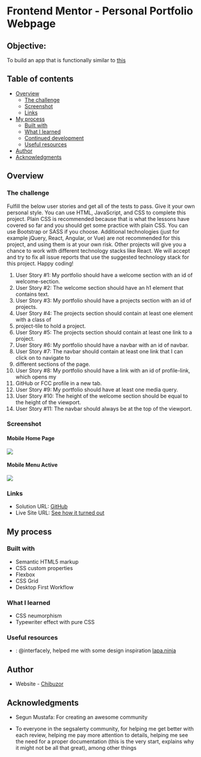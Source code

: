 # Frontend Mentor - Personal Portfolio Webpage

## Objective:

To build an app that is functionally similar to [this](https://codepen.io/freeCodeCamp/full/zNBOYG)

## Table of contents

- [Overview](#overview)
  - [The challenge](#the-challenge)
  - [Screenshot](#screenshot)
  - [Links](#links)
- [My process](#my-process)
  - [Built with](#built-with)
  - [What I learned](#what-i-learned)
  - [Continued development](#continued-development)
  - [Useful resources](#useful-resources)
- [Author](#author)
- [Acknowledgments](#acknowledgments)

## Overview

### The challenge

Fulfill the below user stories and get all of the tests to pass. Give it your own personal style.
You can use HTML, JavaScript, and CSS to complete this project. Plain CSS is recommended
because that is what the lessons have covered so far and you should get some practice with plain
CSS. You can use Bootstrap or SASS if you choose. Additional technologies (just for example
jQuery, React, Angular, or Vue) are not recommended for this project, and using them is at your
own risk. Other projects will give you a chance to work with different technology stacks like
React. We will accept and try to fix all issue reports that use the suggested technology stack for
this project. Happy coding!

1. User Story #1: My portfolio should have a welcome section with an id of welcome-section.
2. User Story #2: The welcome section should have an h1 element that contains text.
3. User Story #3: My portfolio should have a projects section with an id of projects.
4. User Story #4: The projects section should contain at least one element with a class of
5. project-tile to hold a project.
6. User Story #5: The projects section should contain at least one link to a project.
7. User Story #6: My portfolio should have a navbar with an id of navbar.
8. User Story #7: The navbar should contain at least one link that I can click on to navigate to
9. different sections of the page.
10. User Story #8: My portfolio should have a link with an id of profile-link, which opens my
11. GitHub or FCC profile in a new tab.
12. User Story #9: My portfolio should have at least one media query.
13. User Story #10: The height of the welcome section should be equal to the height of the viewport.
14. User Story #11: The navbar should always be at the top of the viewport.

### Screenshot

#### Mobile Home Page

![](./screenshots/fake-home.png)

#### Mobile Menu Active

![](./screenshots/fake-meun-active.png)

### Links

- Solution URL: [GitHub](https://github.com/mikechibuzor/fake-portfolio)
- Live Site URL: [See how it turned out](https://fake-portfolio-one.vercel.app/)

## My process

### Built with

- Semantic HTML5 markup
- CSS custom properties
- Flexbox
- CSS Grid
- Desktop First Workflow

### What I learned

- CSS neumorphism
- Typewriter effect with pure CSS

### Useful resources

- : @interfacely, helped me with some design inspiration [lapa.ninja](https://lapa.ninja)

## Author

- Website - [Chibuzor](https://github.com/mikechibuzor)

## Acknowledgments

- Segun Mustafa: For creating an awesome community

- To everyone in the segsalerty community, for helping me get better with each review, helping me pay more attention to details, helping me see the need for a proper documentation (this is the very start, explains why it might not be all that great), among other things

